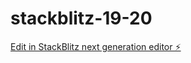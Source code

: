 # stackblitz-19-20

[Edit in StackBlitz next generation editor ⚡️](https://stackblitz.com/~/github.com/Magnus0155/stackblitz-19-20)